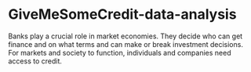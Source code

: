 # GiveMeSomeCredit-data-analysis
Banks play a crucial role in market economies. They decide who can get finance and on what terms and can make or break investment decisions. For markets and society to function, individuals and companies need access to credit. 
